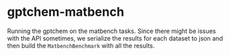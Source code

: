 # gptchem-matbench

Running the gptchem on the matbench tasks.
Since there might be issues with the API sometimes, we serialize the results for each dataset to json and then build the `MatbenchBenchmark` with all the results.